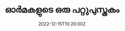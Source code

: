 ---
date: '2022-12-15T10:20:00Z'
layout: post
title:  "ഓർമകളുടെ ഒരു പറ്റുപുസ്തകം"
image: 'assets/images/innalakalude-oru-pattupushtakam.jpg'
tags: ["Animal", "Music", "Mystic", "Rollos"]
category: 'Magazine Cover'
description: '“Ormakalude Pattupusthakam (ഓർമകളുടെ ഒരു പറ്റുപുസ്തകം)” is the official magazine cover of 2018 batch; giving a touch of old traditional lending book (പറ്റുപുസ്തകം). Memories are like the recording of lending book; sometimes we may cut it down and try not to remember; sometimes we circle it not to forgot!'
---